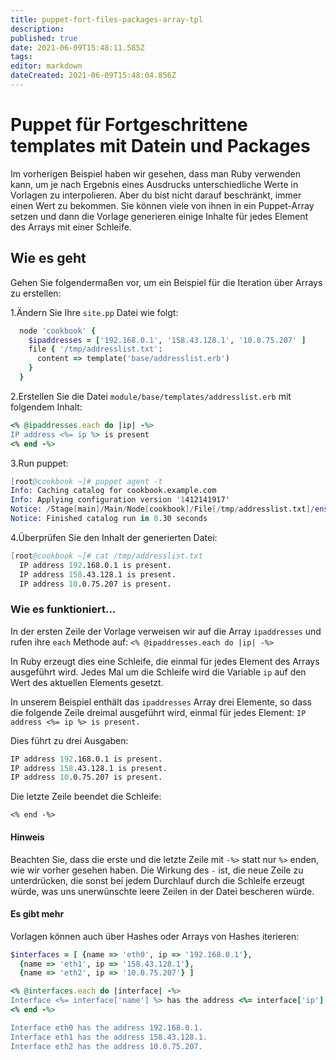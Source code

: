 ```yaml
---
title: puppet-fort-files-packages-array-tpl
description: 
published: true
date: 2021-06-09T15:48:11.585Z
tags: 
editor: markdown
dateCreated: 2021-06-09T15:48:04.856Z
---
```


# Puppet für Fortgeschrittene templates mit Datein und Packages

Im vorherigen Beispiel haben wir gesehen, dass man Ruby verwenden kann, um je nach Ergebnis eines Ausdrucks unterschiedliche Werte in Vorlagen zu interpolieren.
Aber du bist nicht darauf beschränkt, immer einen Wert zu bekommen. Sie können viele von ihnen in ein Puppet-Array setzen und dann die Vorlage generieren einige Inhalte für jedes Element des Arrays mit einer Schleife.

## Wie es geht

Gehen Sie folgendermaßen vor, um ein Beispiel für die Iteration über Arrays zu erstellen:

1.Ändern Sie Ihre `site.pp` Datei wie folgt:

```ruby
  node 'cookbook' {
    $ipaddresses = ['192.168.0.1', '158.43.128.1', '10.0.75.207' ]
    file { '/tmp/addresslist.txt':
      content => template('base/addresslist.erb')
    }
  }
```

2.Erstellen Sie die Datei `module/base/templates/addresslist.erb` mit folgendem Inhalt:

```ruby
<% @ipaddresses.each do |ip| -%>
IP address <%= ip %> is present
<% end -%>
```

3.Run puppet:

```s
[root@cookbook ~]# puppet agent -t
Info: Caching catalog for cookbook.example.com
Info: Applying configuration version '1412141917'
Notice: /Stage[main]/Main/Node[cookbook]/File[/tmp/addresslist.txt]/ensure: defined content as '{md5}073851229d7b2843830024afb2b3902d'
Notice: Finished catalog run in 0.30 seconds

```

4.Überprüfen Sie den Inhalt der generierten Datei:

```s
[root@cookbook ~]# cat /tmp/addresslist.txt
  IP address 192.168.0.1 is present.
  IP address 158.43.128.1 is present.
  IP address 10.0.75.207 is present.
```

### Wie es funktioniert…

In der ersten Zeile der Vorlage verweisen wir auf die Array `ipaddresses` und rufen ihre `each` Methode auf:
`<% @ipaddresses.each do |ip| -%>`

In Ruby erzeugt dies eine Schleife, die einmal für jedes Element des Arrays ausgeführt wird. Jedes Mal um die Schleife wird die Variable `ip` auf den Wert des aktuellen Elements gesetzt.

In unserem Beispiel enthält das  `ipaddresses` Array drei Elemente, so dass die folgende Zeile dreimal ausgeführt wird, einmal für jedes Element:
`IP address <%= ip %> is present.`

Dies führt zu drei Ausgaben:

```s
IP address 192.168.0.1 is present.
IP address 158.43.128.1 is present.
IP address 10.0.75.207 is present.
```

Die letzte Zeile beendet die Schleife:

`<% end -%>`

#### Hinweis

Beachten Sie, dass die erste und die letzte Zeile mit `-%>` statt nur `%>` enden, wie wir vorher gesehen haben. Die Wirkung des `-` ist, die neue Zeile zu unterdrücken, die sonst bei jedem Durchlauf durch die Schleife erzeugt würde, was uns unerwünschte leere Zeilen in der Datei bescheren würde.

#### Es gibt mehr

Vorlagen können auch über Hashes oder Arrays von Hashes iterieren:

```ruby
$interfaces = [ {name => 'eth0', ip => '192.168.0.1'},
  {name => 'eth1', ip => '158.43.128.1'},
  {name => 'eth2', ip => '10.0.75.207'} ]

<% @interfaces.each do |interface| -%>
Interface <%= interface['name'] %> has the address <%= interface['ip'] %>.
<% end -%>

Interface eth0 has the address 192.168.0.1.
Interface eth1 has the address 158.43.128.1.
Interface eth2 has the address 10.0.75.207.
```